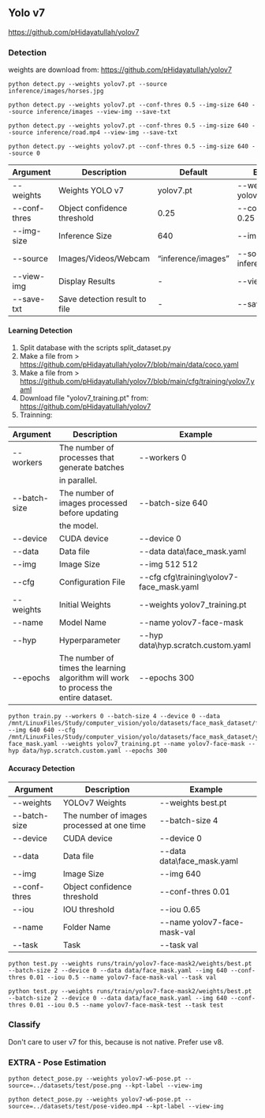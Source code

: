 ## Yolo v7

https://github.com/pHidayatullah/yolov7

### Detection

weights are download from: https://github.com/pHidayatullah/yolov7
```
python detect.py --weights yolov7.pt --source inference/images/horses.jpg

python detect.py --weights yolov7.pt --conf-thres 0.5 --img-size 640 --source inference/images --view-img --save-txt

python detect.py --weights yolov7.pt --conf-thres 0.5 --img-size 640 --source inference/road.mp4 --view-img --save-txt

python detect.py --weights yolov7.pt --conf-thres 0.5 --img-size 640 --source 0
```

| Argument     | Description                   | Default           | Example                 |
|--------------|-------------------------------|-------------------|-------------------------|
| --weights    | Weights YOLO v7               | yolov7.pt         | --weights yolov7.pt    |
| --conf-thres | Object confidence threshold   | 0.25              | --conf-thres 0.25       |
| --img-size   | Inference Size                | 640               | --img-size 640          |
| --source     | Images/Videos/Webcam          | “inference/images” | --source inference/images |
| --view-img   | Display Results               | -                 | --view-img              |
| --save-txt   | Save detection result to file | -                 | --save-txt              |

#### Learning Detection

1. Split database with the scripts split_dataset.py
2. Make a file from > https://github.com/pHidayatullah/yolov7/blob/main/data/coco.yaml
3. Make a file from > https://github.com/pHidayatullah/yolov7/blob/main/cfg/training/yolov7.yaml
4. Download file "yolov7_training.pt" from: https://github.com/pHidayatullah/yolov7
5. Trainning:

| Argument       | Description                                     | Example                            |
|----------------|-------------------------------------------------|------------------------------------|
| --workers      | The number of processes that generate batches   | --workers 0                        |
|                | in parallel.                                    |                                    |
| --batch-size   | The number of images processed before updating  | --batch-size 640                  |
|                | the model.                                      |                                    |
| --device       | CUDA device                                     | --device 0                         |
| --data         | Data file                                       | --data data\face_mask.yaml        |
| --img          | Image Size                                      | --img 512 512                     |
| --cfg          | Configuration File                              | --cfg cfg\training\yolov7-face_mask.yaml |
| --weights      | Initial Weights                                 | --weights yolov7_training.pt      |
| --name         | Model Name                                      | --name yolov7-face-mask           |
| --hyp          | Hyperparameter                                  | --hyp data\hyp.scratch.custom.yaml |
| --epochs       | The number of times the learning algorithm will work to process the entire dataset. | --epochs 300                      |


```
python train.py --workers 0 --batch-size 4 --device 0 --data /mnt/LinuxFiles/Study/computer_vision/yolo/datasets/face_mask_dataset/face_mask.yaml --img 640 640 --cfg /mnt/LinuxFiles/Study/computer_vision/yolo/datasets/face_mask_dataset/yolov7-face_mask.yaml --weights yolov7_training.pt --name yolov7-face-mask --hyp data/hyp.scratch.custom.yaml --epochs 300
```

#### Accuracy Detection

| Argument     | Description                      | Example                     |
|--------------|----------------------------------|-----------------------------|
| --weights    | YOLOv7 Weights                   | --weights best.pt           |
| --batch-size | The number of images processed at one time | --batch-size 4        |
| --device     | CUDA device                      | --device 0                  |
| --data       | Data file                        | --data data\face_mask.yaml |
| --img        | Image Size                       | --img 640                   |
| --conf-thres | Object confidence threshold      | --conf-thres 0.01           |
| --iou        | IOU threshold                    | --iou 0.65                  |
| --name       | Folder Name                      | --name yolov7-face-mask-val |
| --task       | Task                             | --task val                  |


```
python test.py --weights runs/train/yolov7-face-mask2/weights/best.pt --batch-size 2 --device 0 --data data/face_mask.yaml --img 640 --conf-thres 0.01 --iou 0.5 --name yolov7-face-mask-val --task val

python test.py --weights runs/train/yolov7-face-mask2/weights/best.pt --batch-size 2 --device 0 --data data/face_mask.yaml --img 640 --conf-thres 0.01 --iou 0.5 --name yolov7-face-mask-test --task test
```

### Classify

Don't care to user v7 for this, because is not native. Prefer use v8.

### EXTRA - Pose Estimation

```
python detect_pose.py --weights yolov7-w6-pose.pt --source=../datasets/test/pose.png --kpt-label --view-img

python detect_pose.py --weights yolov7-w6-pose.pt --source=../datasets/test/pose-video.mp4 --kpt-label --view-img
```